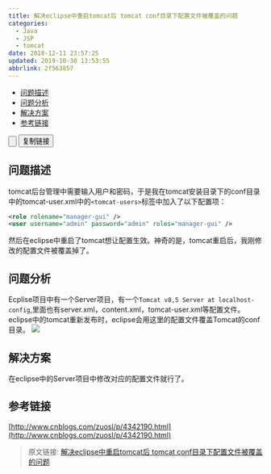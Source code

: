 ```yaml
---
title: 解决eclipse中重启tomcat后 tomcat conf目录下配置文件被覆盖的问题
categories: 
  - Java
  - JSP
  - tomcat
date: 2018-12-11 23:57:25
updated: 2019-10-30 13:53:55
abbrlink: 2f563857
---
```

- [问题描述](/blog/html/2f563857/#问题描述)
- [问题分析](/blog/html/2f563857/#问题分析)
- [解决方案](/blog/html/2f563857/#解决方案)
- [参考链接](/blog/html/2f563857/#参考链接)

<!--more-->
<script src="https://cdn.bootcss.com/jquery/3.4.0/jquery.slim.min.js"></script>
<script>$(document).ready(function () {$(".post-body > ul:nth-child(1)").hide();});</script>

<!--end-->
<input type="button" onclick="open_closeTOC()" id="showcloseButton">&nbsp;<input type="button" value="复制链接" onclick="copyPageURL();">
<script>
    function open_closeTOC() {var id = document.querySelector(".post-body > ul"); if (id.style.display == "block") {id.style.display = "none";document.getElementById("showcloseButton").value= "展开目录";}else if (id.style.display == "none") {id.style.display = "block";document.getElementById("showcloseButton").value="折叠目录";}}(function () {document.querySelector(".post-body > ul").style.display = "none";document.getElementById("showcloseButton").value="展开目录";})();  
    function copyPageURL() {const input = document.createElement('input');input.setAttribute('readonly', 'readonly');input.setAttribute('value', window.location.href);document.body.appendChild(input); input.select();if (document.execCommand("copy")) {alert("已复制: " + input.value)} document.body.removeChild(input);}
</script>

## 问题描述 ##
tomcat后台管理中需要输入用户和密码，于是我在tomcat安装目录下的conf目录中的tomcat-user.xml中的`<tomcat-users>`标签中加入了以下配置项：
```xml
<role rolename="manager-gui" />
<user username="admin" password="admin" roles="manager-gui" />
```
然后在eclipse中重启了tomcat想让配置生效。神奇的是，tomcat重启后，我刚修改的配置文件被覆盖掉了。
## 问题分析 ##
Ecplise项目中有一个Server项目，有一个`Tomcat v8,5 Server at localhost-config`,里面也有server.xml，content.xml，tomcat-user.xml等配置文件。eclipse中的tomcat重新发布时，eclipse会用这里的配置文件覆盖Tomcat的conf目录。
![](https://image-1257720033.cos.ap-shanghai.myqcloud.com/blog/Java/JSP/tomcat/eclipse_conf/server.png)
## 解决方案 ##
在eclipse中的Server项目中修改对应的配置文件就行了。
## 参考链接 ##
[http://www.cnblogs.com/zuosl/p/4342190.html](http://www.cnblogs.com/zuosl/p/4342190.html)
>原文链接: [解决eclipse中重启tomcat后 tomcat conf目录下配置文件被覆盖的问题](https://lanlan2017.github.io/blog/2f563857/)
